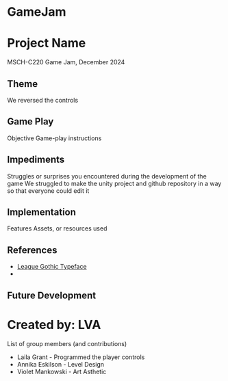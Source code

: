 # GameJam
# Project Name
MSCH-C220 Game Jam, December 2024

## Theme
We reversed the controls

## Game Play
Objective
Game-play instructions

## Impediments
Struggles or surprises you encountered during the development of the game
We struggled to make the unity project and github repository in a way so that everyone could edit it

## Implementation
Features
Assets, or resources used

## References
* [League Gothic Typeface](https://www.theleagueofmoveabletype.com/league-gothic?style=condensed)
* 

## Future Development

# Created by: LVA
List of group members (and contributions)
* Laila Grant - Programmed the player controls
* Annika Eskilson - Level Design 
* Violet Mankowski - Art Asthetic 
